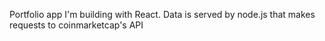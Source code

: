 Portfolio app I'm building with React. Data is served by node.js that makes requests to coinmarketcap's API
